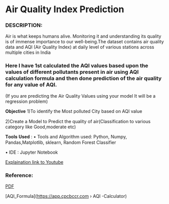 # Air Quality Index Prediction

### DESCRIPTION:
Air is what keeps humans alive. Monitoring it and understanding its quality is of immense importance to our well-being.The dataset contains air quality data and AQI (Air Quality Index) at daily level of various stations across multiple cities in India


### Here I have 1st calculated the AQI values based upon the values of different pollutants present in air using AQI calculation formula and then done prediction of the air quality for any value of AQI.

(If you are predicting the Air Quality Values using your model It will be a regression problem)

𝐎𝐛𝐣𝐞𝐜𝐭𝐢𝐯𝐞
1)To identify the Most polluted City based on AQI value

2)Create a Model to Predict the quality of air(Classification to various category like Good,moderate etc)

𝐓𝐨𝐨𝐥𝐬 𝐔𝐬𝐞𝐝 : 
•	Tools and Algorithm used: Python, Numpy, Pandas,Matplotlib, sklearn, Random Forest Classifier

•	IDE : Jupyter Notebook

[Explaination link to Youtube](https://lnkd.in/gxcNRkC)


### Reference:


[PDF](https://app.cpcbccr.com/ccr_docs/How_AQI_Calculated.pdf)

[AQI_Formula](https://app.cpcbccr.com › AQI -Calculator)
